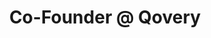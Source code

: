 ---
draft: false
name: "Morgan Perry"
title: "Co-Founder @ Qovery"
socialUrl: "https://twitter.com/MorganPerry_"
companyUrl: "https://www.qovery.com/"
quote: "Probably the best community I've ever been in."
avatar: {
    src: "morgan.jpg",
    alt: "Morgan"
}
publishDate: "2022-11-09 15:39"
---